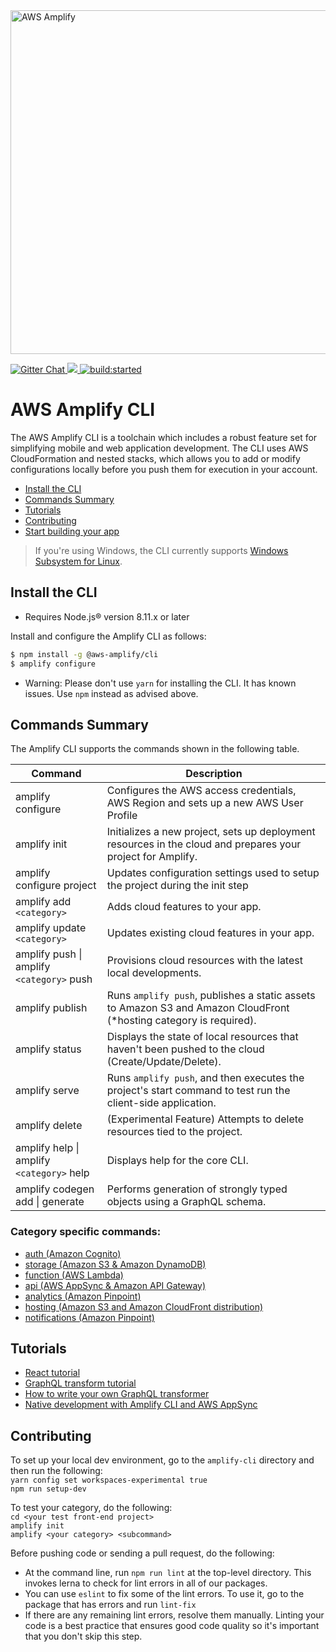 <a href="https://aws-amplify.github.io/" target="_blank">
    <img src="https://s3.amazonaws.com/aws-mobile-hub-images/aws-amplify-logo.png" alt="AWS Amplify" width="550" >
</a>
<p>
  <a href="https://gitter.im/AWS-Amplify/Lobby?utm_source=share-link&utm_medium=link&utm_campaign=share-link" target="_blank">
    <img src="https://badges.gitter.im/aws/aws-amplify.png" alt="Gitter Chat" />  
  </a>
  <a href="https://www.npmjs.com/package/@aws-amplify/cli">
    <img src="https://img.shields.io/npm/v/@aws-amplify/cli.svg" />
  </a>
  <a href="https://circleci.com/gh/aws-amplify/amplify-cli">
    <img src="https://img.shields.io/circleci/project/github/aws-amplify/amplify-cli/master.svg" alt="build:started">
  </a>
</p>



# AWS Amplify CLI 

The AWS Amplify CLI is a toolchain which includes a robust feature set for simplifying mobile and web application development. The CLI uses AWS CloudFormation and nested stacks, which allows you to add or modify configurations locally before you push them for execution in your account.

* [Install the CLI](#install-the-cli)
* [Commands Summary](#commands-summary)
* [Tutorials](#tutorials)
* [Contributing](#contributing)
* [Start building your app](https://aws-amplify.github.io/media/get_started)

> If you're using Windows, the CLI currently supports [Windows Subsystem for Linux](https://docs.microsoft.com/en-us/windows/wsl/install-win10).

## Install the CLI

 - Requires Node.js® version 8.11.x or later


Install and configure the Amplify CLI as follows:

```bash
$ npm install -g @aws-amplify/cli
$ amplify configure
```

 - Warning: Please don't use `yarn` for installing the CLI. It has known issues. Use `npm` instead as advised above.

## Commands Summary

The Amplify CLI supports the commands shown in the following table. 

| Command              | Description |
| --- | --- |
| amplify configure | Configures the AWS access credentials, AWS Region and sets up a new AWS User Profile |
| amplify init | Initializes a new project, sets up deployment resources in the cloud and prepares your project for Amplify.|
| amplify configure project | Updates configuration settings used to setup the project during the init step |
| amplify add `<category>` | Adds cloud features to your app. |
| amplify update `<category>` | Updates existing cloud features in your app. |
| amplify push \| amplify `<category>` push | Provisions cloud resources with the latest local developments. |
| amplify publish | Runs `amplify push`, publishes a static assets to Amazon S3 and Amazon CloudFront (*hosting category is required). |
| amplify status | Displays the state of local resources that haven't been pushed to the cloud (Create/Update/Delete). |
| amplify serve | Runs `amplify push`, and then executes the project's start command to test run the client-side application. |
| amplify delete | (Experimental Feature) Attempts to delete resources tied to the project. |
| amplify help \| amplify `<category>` help | Displays help for the core CLI. |
| amplify codegen add \| generate | Performs generation of strongly typed objects using a GraphQL schema. |

### Category specific commands:
- [auth (Amazon Cognito)](packages/amplify-category-auth/Readme.md)
- [storage (Amazon S3 & Amazon DynamoDB)](packages/amplify-category-storage/Readme.md)
- [function (AWS Lambda)](packages/amplify-category-function/Readme.md)
- [api (AWS AppSync & Amazon API Gateway)](packages/amplify-category-api/Readme.md)
- [analytics (Amazon Pinpoint)](packages/amplify-category-analytics/Readme.md)
- [hosting (Amazon S3 and Amazon CloudFront distribution)](packages/amplify-category-hosting/Readme.md)
- [notifications (Amazon Pinpoint)](packages/amplify-category-notifications/Readme.md)

## Tutorials

- [React tutorial](amplifycli_react_tutorial.md)
- [GraphQL transform tutorial](graphql-transform-tutorial.md)
- [How to write your own GraphQL transformer](how-to-write-a-transformer.md)
- [Native development with Amplify CLI and AWS AppSync](native_guide.md)


## Contributing

To set up your local dev environment, go to the `amplify-cli` directory and then run the following:<br>
`yarn config set workspaces-experimental true`<br>
`npm run setup-dev`

To test your category, do the following:<br> 
`cd <your test front-end project>` <br>
`amplify init` <br>
`amplify <your category> <subcommand>`<br> 

Before pushing code or sending a pull request, do the following:
- At the command line, run `npm run lint` at the top-level directory. This invokes lerna to check for lint errors in all of our packages.
- You can use `eslint` to fix some of the lint errors. To use it, go to the package that has errors and run `lint-fix`
- If there are any remaining lint errors, resolve them manually. Linting your code is a best practice that ensures good code quality so it's important that you don't skip this step. 
